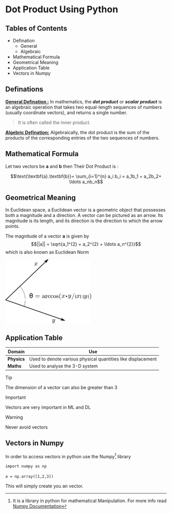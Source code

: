 # Dot Product Using Python

## Tables of Contents

- Defination
  - General
  - Algebraic
- Mathematical Formula
- Geometrical Meaning
- Application Table
- Vectors in Numpy

## Definations
<ins>**General Defination :**</ins> In mathematics, the __*dot product*__ or __*scalar product*__ is an algebraic operation that takes two equal-length sequences of numbers (usually coordinate vectors), and returns a single number.

>It is often called the inner product.

<ins>**Algebric Defination:**</ins> Algebraically, the dot product is the sum of the products of the corresponding entries of the two sequences of numbers.

## Mathematical Formula
Let two vectors be **a** and **b** then Their Dot Product is :

$$\text{\textbf{a}.\textbf{b}}= \sum_{i=1}^{n} a_i  b_i = a_1b_1 + a_2b_2+ \ldots a_nb_n$$

## Geometrical Meaning
In Euclidean space, a Euclidean vector is a geometric object that possesses both a magnitude and a direction. A vector can be pictured as an arrow. Its magnitude is its length, and its direction is the direction to which the arrow points.

The magnitude of a vector **a** is given by $$||a|| = \sqrt{a_1^{2} + a_2^{2} + \ldots a_n^{2}}$$ which is also known as Euclidean Norm

<img style="background-color: white" src="./Inner-product-angle.svg.png" alt="This will be an image" height="200">


## Application Table
| Domain | Use |
| --- | --- |
| **Physics** | Used to denote various physical quantities like displacement |
| **Maths** | Used to analyse the 3-D system |

> [!TIP]
> The dimension of a vector can also be greater than 3

> [!IMPORTANT]
> Vectors are very important in ML and DL

> [!WARNING]
> Never avoid vectors


## Vectors in Numpy
In order to access vectors in python use the Numpy[^1] library

```
import numpy as np

a = np.array([1,2,3])
```
This will simply create you an vector.

[^1]: It is a library in python for mathematical Manipulation. For more info read [Numpy Documentation](https://numpy.org/doc/) 






